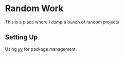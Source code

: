 # Random Work
This is a place where I dump a bunch of random projects

## Setting Up
Using [uv](https://docs.astral.sh/uv/getting-started/installation/) for package management.
